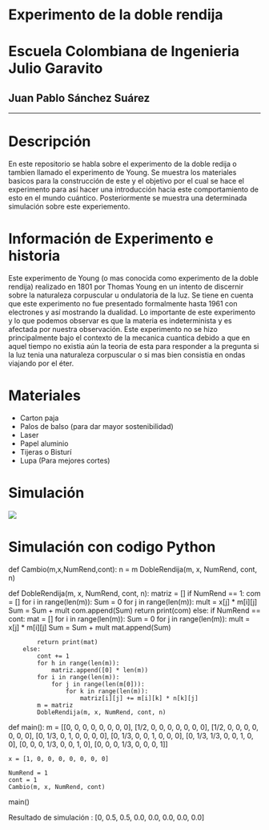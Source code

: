 # Experimento de la doble rendija 
# Escuela Colombiana de Ingenieria Julio Garavito
## Juan Pablo Sánchez Suárez
****************************************************

# Descripción
En este repositorio se habla sobre el experimento de la doble redija o tambien llamado el experimento de Young. 
Se muestra los materiales basicos para la construcción de este y el objetivo por el cual se hace el experimento para así
hacer una introducción hacia este comportamiento de esto en el mundo cuántico. Posteriormente se muestra una determinada simulación sobre
este experiemento.

# Información de Experimento e historia
Este experimento de Young (o mas conocida como experimento de la doble rendija) realizado en 1801 por Thomas Young en un intento de 
discernir sobre la naturaleza corpuscular u ondulatoria de la luz. Se tiene en cuenta que este experimento no fue presentado formalmente hasta 
1961 con electrones y así mostrando la dualidad. Lo importante de este experimento y lo que podemos observar es que la materia es indeterminista 
y es afectada por nuestra observación. Este experimento no se hizo principalmente bajo el contexto de la mecanica cuantica debido a que en aquel 
tiempo no existia aún la teoria de esta para responder a la pregunta si la luz tenia una naturaleza corpuscular o si mas bien consistia en
ondas viajando por el éter. 

# Materiales
- Carton paja
- Palos de balso (para dar mayor sostenibilidad)
- Laser 
- Papel aluminio
- Tijeras o Bisturí
- Lupa (Para mejores cortes)

# Simulación
![](ImagenSimulación.png/ImagenSimulación.png)

# Simulación con codigo Python
def Cambio(m,x,NumRend,cont):
    n = m
    DobleRendija(m, x, NumRend, cont, n)

def DobleRendija(m, x, NumRend, cont, n):
    matriz = []
    if NumRend == 1:
        com = []
        for i in range(len(m)):
            Sum = 0
            for j in range(len(m)):
                mult = x[j] * m[i][j]
                Sum = Sum + mult
            com.append(Sum)
        return print(com)
    else:
        if NumRend == cont:
            mat = []
            for i in range(len(m)):
                Sum = 0
                for j in range(len(m)):
                    mult = x[j] * m[i][j]
                    Sum = Sum + mult
                mat.append(Sum)

            return print(mat)
        else:
            cont += 1
            for h in range(len(m)):
                matriz.append([0] * len(m))
            for i in range(len(m)):
                for j in range(len(m[0])):
                    for k in range(len(m)):
                        matriz[i][j] += m[i][k] * n[k][j]
            m = matriz
            DobleRendija(m, x, NumRend, cont, n)

def main():
    m = [[0, 0, 0, 0, 0, 0, 0, 0],
         [1/2, 0, 0, 0, 0, 0, 0, 0],
         [1/2, 0, 0, 0, 0, 0, 0, 0],
         [0, 1/3, 0, 1, 0, 0, 0, 0],
         [0, 1/3, 0, 0, 1, 0, 0, 0],
         [0, 1/3, 1/3, 0, 0, 1, 0, 0],
         [0, 0, 0, 1/3, 0, 0, 1, 0],
         [0, 0, 0, 1/3, 0, 0, 0, 1]]

    x = [1, 0, 0, 0, 0, 0, 0, 0]

    NumRend = 1
    cont = 1
    Cambio(m, x, NumRend, cont)


main()

Resultado de simulación : [0, 0.5, 0.5, 0.0, 0.0, 0.0, 0.0, 0.0]





